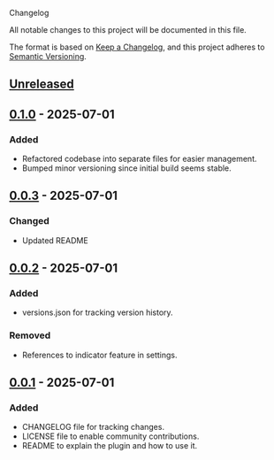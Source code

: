 Changelog

All notable changes to this project will be documented in this file.

The format is based on [Keep a Changelog](https://keepachangelog.com/en/1.1.0/),
and this project adheres to [Semantic Versioning](https://semver.org/spec/v2.0.0.html).

## [Unreleased]

## [0.1.0] - 2025-07-01

### Added

- Refactored codebase into separate files for easier management.
- Bumped minor versioning since initial build seems stable.

## [0.0.3] - 2025-07-01

### Changed

- Updated README

## [0.0.2] - 2025-07-01

### Added

- versions.json for tracking version history.

### Removed

- References to indicator feature in settings.

## [0.0.1] - 2025-07-01

### Added

- CHANGELOG file for tracking changes.
- LICENSE file to enable community contributions.
- README to explain the plugin and how to use it.

[unreleased]: /compare/v1.1.1...HEAD
[0.0.1]: /releases/tag/v0.0.1
[0.0.2]: /releases/tag/v0.0.2
[0.0.3]: /releases/tag/v0.0.3
[0.1.0]: /releases/tag/v0.1.0